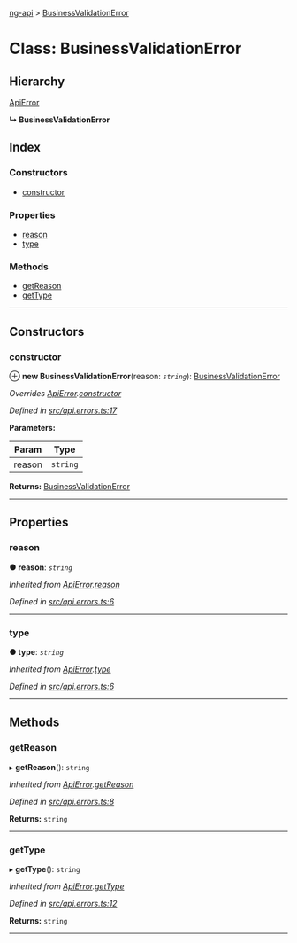 [ng-api](../README.md) > [BusinessValidationError](../classes/businessvalidationerror.md)

# Class: BusinessValidationError

## Hierarchy

 [ApiError](apierror.md)

**↳ BusinessValidationError**

## Index

### Constructors

* [constructor](businessvalidationerror.md#constructor)

### Properties

* [reason](businessvalidationerror.md#reason)
* [type](businessvalidationerror.md#type)

### Methods

* [getReason](businessvalidationerror.md#getreason)
* [getType](businessvalidationerror.md#gettype)

---

## Constructors

<a id="constructor"></a>

###  constructor

⊕ **new BusinessValidationError**(reason: *`string`*): [BusinessValidationError](businessvalidationerror.md)

*Overrides [ApiError](apierror.md).[constructor](apierror.md#constructor)*

*Defined in [src/api.errors.ts:17](https://github.com/salsita/ng-modules/blob/34a93e1/libs/ng-api/src/api.errors.ts#L17)*

**Parameters:**

| Param | Type |
| ------ | ------ |
| reason | `string` |

**Returns:** [BusinessValidationError](businessvalidationerror.md)

___

## Properties

<a id="reason"></a>

###  reason

**● reason**: *`string`*

*Inherited from [ApiError](apierror.md).[reason](apierror.md#reason)*

*Defined in [src/api.errors.ts:6](https://github.com/salsita/ng-modules/blob/34a93e1/libs/ng-api/src/api.errors.ts#L6)*

___
<a id="type"></a>

###  type

**● type**: *`string`*

*Inherited from [ApiError](apierror.md).[type](apierror.md#type)*

*Defined in [src/api.errors.ts:6](https://github.com/salsita/ng-modules/blob/34a93e1/libs/ng-api/src/api.errors.ts#L6)*

___

## Methods

<a id="getreason"></a>

###  getReason

▸ **getReason**(): `string`

*Inherited from [ApiError](apierror.md).[getReason](apierror.md#getreason)*

*Defined in [src/api.errors.ts:8](https://github.com/salsita/ng-modules/blob/34a93e1/libs/ng-api/src/api.errors.ts#L8)*

**Returns:** `string`

___
<a id="gettype"></a>

###  getType

▸ **getType**(): `string`

*Inherited from [ApiError](apierror.md).[getType](apierror.md#gettype)*

*Defined in [src/api.errors.ts:12](https://github.com/salsita/ng-modules/blob/34a93e1/libs/ng-api/src/api.errors.ts#L12)*

**Returns:** `string`

___

